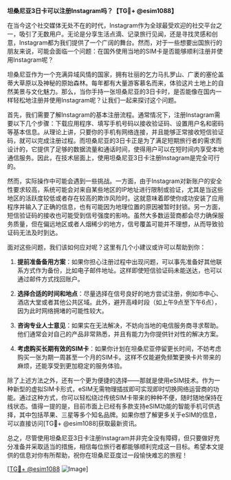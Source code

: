 **坦桑尼亚3日卡可以注册Instagram吗？【TG💪+ @esim1088】**

在当今这个社交媒体无处不在的时代，Instagram作为全球最受欢迎的社交平台之一，吸引了无数用户。无论是分享生活点滴、记录旅行见闻，还是寻找灵感和创意，Instagram都为我们提供了一个广阔的舞台。然而，对于一些想要出国旅行的朋友来说，可能会面临一个问题：在国外使用当地的SIM卡是否能够顺利注册并使用Instagram呢？

坦桑尼亚作为一个充满异域风情的国家，拥有壮丽的乞力马扎罗山、广袤的塞伦盖蒂大草原以及神秘的原始森林。每年都有大量游客慕名而来，体验这片土地上的自然美景与文化魅力。那么，当你手持一张坦桑尼亚的3日卡时，是否能像在国内一样轻松地注册并使用Instagram呢？让我们一起来探讨这个问题。

首先，我们需要了解Instagram的基本注册流程。通常情况下，注册Instagram需要以下几个步骤：下载应用程序、填写手机号码以接收验证码、设置用户名和密码等基本信息。从理论上讲，只要你的手机有网络连接，并且能够正常接收短信验证码，就可以完成注册过程。而坦桑尼亚的3日卡正是为了满足短期旅行者的需求而设计的，它提供了足够的数据流量和通话时间，使得用户可以在短时间内享受本地通信服务。因此，在技术层面上，使用坦桑尼亚3日卡注册Instagram是完全可行的。

然而，实际操作中可能会遇到一些挑战。一方面，由于Instagram对新账户的安全性要求较高，系统可能会对来自某些地区的IP地址进行限制或验证，尤其是当这些地区的活跃度较低或者存在较高的欺诈风险时。这就意味着即使你成功安装了应用程序并输入了正确的信息，也有可能因为地理位置的原因被暂时封锁。另一方面，短信验证码的接收也可能受到信号强度的影响。虽然大多数运营商都会尽力确保服务质量，但在偏远地区或者人烟稀少的地方，信号覆盖可能并不理想，从而导致验证码无法及时到达。

面对这些问题，我们该如何应对呢？这里有几个小建议或许可以帮助到你：

1. **提前准备备用方案**：如果你担心注册过程中出现问题，可以事先准备好其他联系方式作为备份，比如电子邮件地址。这样即使短信验证码未能送达，也可以通过邮件方式找回账户。

2. **选择合适的时间和地点**：尽量选择在信号良好的地方尝试注册，例如市中心、酒店大堂或者其他公共区域。此外，避开高峰时段（如上午9点至下午6点），因为此时网络拥堵的可能性较大。

3. **咨询专业人士意见**：如果实在无法解决，不妨向当地的电信服务商寻求帮助。他们通常会对自己的产品非常熟悉，并且有能力为你提供针对性的解决方案。

4. **考虑购买长期有效的SIM卡**：如果你计划在坦桑尼亚停留更长时间，不妨考虑购买一张为期一周甚至一个月的SIM卡。这样不仅能避免频繁更换卡片带来的麻烦，还能享受到更加稳定的服务体验。

除了上述方法之外，还有一个更为便捷的选择——那就是使用eSIM技术。作为一种新型的虚拟SIM卡形式，eSIM无需物理插拔即可实现即时切换网络运营商的功能。通过这种方式，你可以轻松绕过传统SIM卡带来的种种不便，随时随地保持在线状态。值得一提的是，目前市面上已经有多款支持eSIM功能的智能手机可供选择，其中包括苹果、三星等多个知名品牌。如果你想了解更多关于eSIM的信息，可以直接访问[TG💪+ @esim1088]获取最新资讯。

总之，尽管使用坦桑尼亚3日卡注册Instagram并非完全没有障碍，但只要做好充分准备并采取适当的措施，相信每位旅行者都能够顺利完成这一目标。希望本文提供的信息对你有所帮助，祝你在坦桑尼亚度过一段愉快难忘的旅程！

[[TG💪+ @esim1088](https://t.me/s/esim1088) ![Image](https://i.postimg.cc/4NQfJmqS/Snipaste-2025-05-13-00-14-12.png)]
